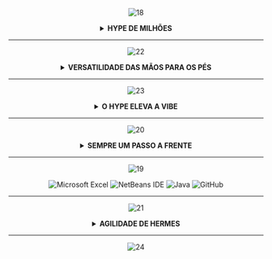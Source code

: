 <div align = center>

[//]: # (CAPA PROJETO)

![18](https://user-images.githubusercontent.com/101594950/200389234-7cf1f126-6365-4756-919e-5753aa456c8f.png)

<details>

**<summary> HYPE DE MILHÕES </summary>**

![DOC](https://user-images.githubusercontent.com/101594950/186282315-a66c7f78-42d9-4874-86ca-de9b2616d6e3.png)

</summary>

</details>

-----------------------------------
[//]: # (CAPA REQUISITOS FUNCIONAIS ) 
![22](https://user-images.githubusercontent.com/101594950/200389251-a35f3ee1-db1c-46a2-b7d1-9561dd44e600.png)

<details>

**<summary> VERSATILIDADE DAS MÃOS PARA OS PÉS </summary>** 

<div align = left>

- **Funcionário irá cadastrar calçados inserindo nome do calçado, preço, modelo com grande praticidade.**
- **Cliente capaz de realizar compras remotamente.**

</div>

</summary>

</details>

-----------------------------------
[//]: # (CAPA REQUISITOS NÃO FUNCIONAIS ) 

![23](https://user-images.githubusercontent.com/101594950/200389254-2d4ca9f1-d137-4efb-b082-ab411e4d3a03.png)

<details>

**<summary> O HYPE ELEVA A VIBE </summary>**

<div align = left>

- Sistema inteligente capaz de absorver informações de interesse do perfil do cliente e exibir una tela inicial 

</div>

</summary>
</details>

-------------------------------------

[//]: # (CAPA REQUISITOS SISTEMA E-COMMERCE ) 
![20](https://user-images.githubusercontent.com/101594950/200389243-1b57716f-6c88-4e71-94b0-3d930d3a7e2e.png)

<details>

**<summary> SEMPRE UM PASSO A FRENTE </summary>**

![DOC](https://user-images.githubusercontent.com/101594950/186282315-a66c7f78-42d9-4874-86ca-de9b2616d6e3.png)

</summary>

</details>

-------------------------------------

[//]: # (CAPA TECNOLOGIA ) 
![19](https://user-images.githubusercontent.com/101594950/200389241-1efb2144-23f9-4cbe-ae29-e8b3370646d4.png)

![Microsoft Excel](https://img.shields.io/badge/Microsoft_Excel-217346?style=for-the-badge&logo=microsoft-excel&logoColor=white) ![NetBeans IDE](https://img.shields.io/badge/NetBeansIDE-1B6AC6.svg?style=for-the-badge&logo=apache-netbeans-ide&logoColor=white) ![Java](https://img.shields.io/badge/java-%23ED8B00.svg?style=for-the-badge&logo=java&logoColor=white) ![GitHub](https://img.shields.io/badge/github-%23121011.svg?style=for-the-badge&logo=github&logoColor=white)

---------------------------------------

[//]: # (CAPA MODELO LÓGICO ) 
![21](https://user-images.githubusercontent.com/101594950/200389246-44d1b71a-1fa7-4975-ab16-559e11af2f09.png)

<details>

**<summary> AGILIDADE DE HERMES </summary>**

![20](https://user-images.githubusercontent.com/101594950/189457479-cde7ed8c-6d1d-488a-ab0c-d5067130233b.jpg)

</summary>

</details>

-------------------------------------

![24](https://user-images.githubusercontent.com/101594950/200389256-7dffac9a-c358-4222-8119-dcdf048ea421.png)
